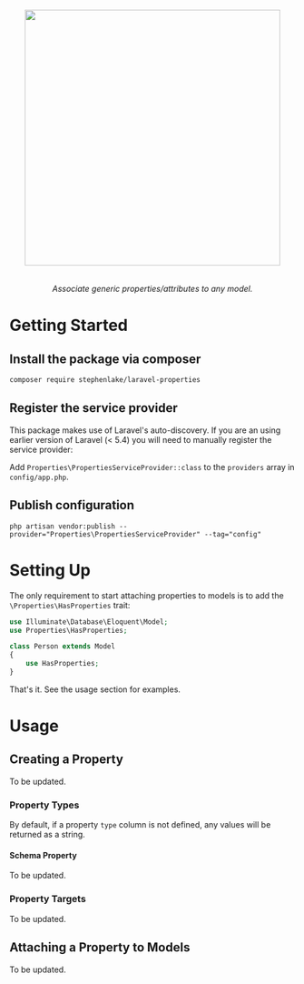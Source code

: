 <h6 align="center">
    <img src="https://raw.githubusercontent.com/stephenlake/laravel-properties/master/docs/assets/laravel-properties.png" width="450"/>
</h6>

<h6 align="center">
    Associate generic properties/attributes to any model.
</h6>

# Getting Started

## Install the package via composer

```bash
composer require stephenlake/laravel-properties
```

## Register the service provider

This package makes use of Laravel's auto-discovery. If you are an using earlier version of Laravel (&lt; 5.4) you will need to manually register the service provider:

Add `Properties\PropertiesServiceProvider::class` to the `providers` array in `config/app.php`.

## Publish configuration

`php artisan vendor:publish --provider="Properties\PropertiesServiceProvider" --tag="config"`

# Setting Up
The only requirement to start attaching properties to models is to add the `\Properties\HasProperties`  trait:

```php
use Illuminate\Database\Eloquent\Model;
use Properties\HasProperties;

class Person extends Model
{
    use HasProperties;
}
```
That's it. See the usage section for examples.

# Usage

## Creating a Property
To be updated.

### Property Types
By default, if a property `type` column is not defined, any values will be returned as a string.

#### Schema Property
To be updated.

### Property Targets
To be updated.

## Attaching a Property to Models
To be updated.
